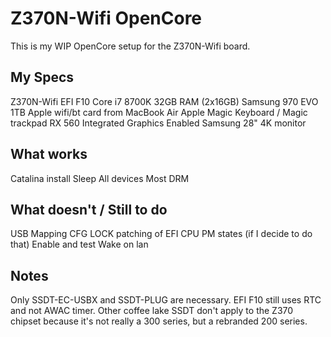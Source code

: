 # Z370N-Wifi OpenCore

This is my WIP OpenCore setup for the Z370N-Wifi board.

## My Specs

Z370N-Wifi
EFI F10
Core i7 8700K
32GB RAM (2x16GB)
Samsung 970 EVO 1TB
Apple wifi/bt card from MacBook Air 
Apple Magic Keyboard / Magic trackpad
RX 560
Integrated Graphics Enabled
Samsung 28" 4K monitor


## What works

Catalina install
Sleep
All devices
Most DRM 

## What doesn't / Still to do

USB Mapping
CFG LOCK patching of EFI
CPU PM states (if I decide to do that)
Enable and test Wake on lan


## Notes

Only SSDT-EC-USBX and SSDT-PLUG are necessary. EFI F10 still uses RTC and not AWAC timer. Other coffee lake SSDT don't apply to the Z370 chipset because it's not really a 300 series, but a rebranded 200 series.